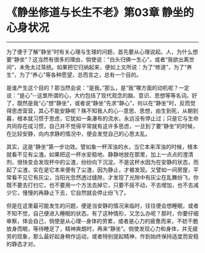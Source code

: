# 《静坐修道与长生不老》第03章 静坐的心身状况

------

为了便于了解“静坐”时有关心理与生理的问题，首先要从心理说起。人，为什么想要“静坐”？这当然有很多的理由，倘使说：“白头归佛一生心”，或者“我欲出离世间”，未免太过笼统。如果把它归纳起来，便如上文所说：为了“修道”，为了“养生”，为了“养心”等各种愿望，总而言之，总有一个目的。

是谁产生这个目的？那当然会说：“是我。”那么，是“我”哪方面的动机呢？一定说：“是心”--这里所谓的心，大约包括了现代观念的脑、意识、思想等等名词。好了，既然是我“心”想“静坐”，或者说“静坐”先求“静心”，何以在“静坐”时，反而觉得思虑营营，其心不能安静呢？殊不知我人的心--意思、思想，由生到死，从朝到暮，根本就习惯于思虑，它犹如一条瀑布的流水，永远没有停止过；只是它与生命共同存在成习惯，自己并不觉得平常就有这许多思虑，一旦到了要“静坐”的时候，在比较安静，向内求静的情况中，便会发觉自己的心思太乱。

其实，这是“静坐”第一步功效。譬如象一杯浑浊的水，当它本来浑浊的时候，根本就看不见有尘渣。如果把这一杯水安稳地、静静地放在那里，加上一点点的澄清剂，很快变会发现杯中的尘渣，纷纷向下沉淀。不是这杯水因为在安静的状态，而起了尘渣，实在是它本来便有了尘渣，因为静止，才被发现。又譬如一间房屋，平常看不见它有灰尘，当阳光忽然透过缝隙，才发现了光隙中有灰尘在乱舞纷飞，你既不要去打扫它，也不要用一个方法去掉它，只要不摇不动，不去增加，也不去减少它，慢慢的再静止下去，它自然就会停止纷飞了。

但是在这里最可能发生的问题，便是当安静的情况来临时，往往便会想睡眠，或者不知不觉，自己便进入睡眠的状态。有了这种情形，又怎么办呢？那时，你要仔细审察，体会自己，倘使是从心理--身体的劳累，或者是心力的疲惫而来，不妨干脆放身而眠，等待睡足了，精神爽朗时，再来“静坐”。倘使发现心力和身体，并无疲劳的现象，那么最好起身稍作运动，或者特别提起精神，作到始终保持适度而安稳的静态才对。
